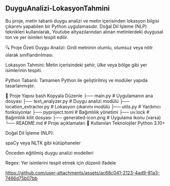 ## DuyguAnalizi-LokasyonTahmini
Bu proje, metin tabanlı duygu analizi ve metin içerisinden lokasyon bilgisi çıkarımı yapabilen bir Python uygulamasıdır. Doğal Dil İşleme (NLP) teknikleri kullanılarak, Youtube altyazılarından alınan metinlerdeki duygusal ton ve yer isimleri tespit edilir.

🔍 Proje Özeti
Duygu Analizi: Girdi metninin olumlu, olumsuz veya nötr olarak sınıflandırılması.

Lokasyon Tahmini: Metin içerisindeki şehir, ülke veya bölge gibi yer isimlerinin tespiti.

Python Tabanlı: Tamamen Python ile geliştirilmiş ve modüler yapıda tasarlanmıştır.

📁 Proje Yapısı
bash
Kopyala
Düzenle
├── main.py                 # Uygulamanın ana dosyası
├── text_analyzer.py        # Duygu analizi modülü
├── location_extractor.py   # Lokasyon çıkarımı modülü
├── utils.py                # Yardımcı fonksiyonlar
├── pyproject.toml          # Bağımlılık yönetimi
├── uv.lock                 # Bağımlılık kilit dosyası
├── generated-icon.png      # Uygulama ikonu (varsa)
└── README.md               # Proje açıklamaları
🧠 Kullanılan Teknolojiler
Python 3.10+

Doğal Dil İşleme (NLP):

spaCy veya NLTK gibi kütüphaneler

Önceden eğitilmiş duygu analizi modelleri

Regex: Yer isimlerini tespit etmek için düzenli ifadele




https://github.com/user-attachments/assets/ac68c041-2123-4ad9-81a3-7466d75b07bb

